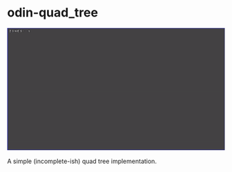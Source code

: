 # odin-quad_tree

![Example](https://github.com/sci4me/odin-quad_tree/raw/master/misc/example.gif)

A simple (incomplete-ish) quad tree implementation.